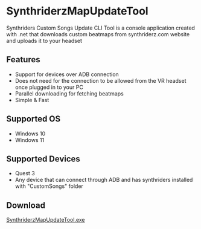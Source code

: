 # SynthriderzMapUpdateTool
Synthriders Custom Songs Update CLI Tool is a console application created with .net that downloads custom beatmaps from synthriderz.com website and uploads it to your headset

## Features
- Support for devices over ADB connection
- Does not need for the connection to be allowed from the VR headset once plugged in to your PC
- Parallel downloading for fetching beatmaps
- Simple & Fast

## Supported OS
- Windows 10
- Windows 11

## Supported Devices
- Quest 3
- Any device that can connect through ADB and has synthriders installed with "CustomSongs" folder

## Download
[SynthriderzMapUpdateTool.exe](https://github.com/ninjaki8/SynthriderzMapUpdateTool/releases/download/win-x64/SynthriderzMapUpdateTool.exe)


